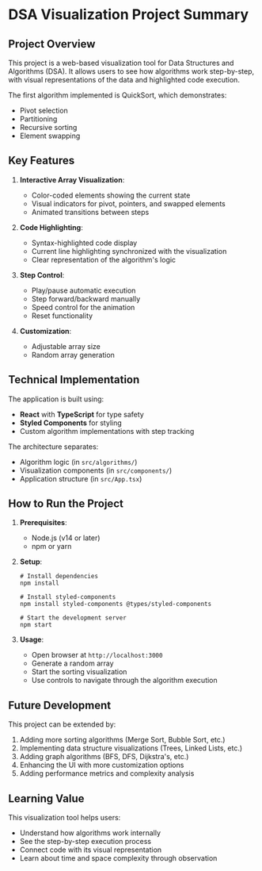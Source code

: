 # DSA Visualization Project Summary

## Project Overview

This project is a web-based visualization tool for Data Structures and Algorithms (DSA). It allows users to see how algorithms work step-by-step, with visual representations of the data and highlighted code execution.

The first algorithm implemented is QuickSort, which demonstrates:
- Pivot selection
- Partitioning
- Recursive sorting
- Element swapping

## Key Features

1. **Interactive Array Visualization**:
   - Color-coded elements showing the current state
   - Visual indicators for pivot, pointers, and swapped elements
   - Animated transitions between steps

2. **Code Highlighting**:
   - Syntax-highlighted code display
   - Current line highlighting synchronized with the visualization
   - Clear representation of the algorithm's logic

3. **Step Control**:
   - Play/pause automatic execution
   - Step forward/backward manually
   - Speed control for the animation
   - Reset functionality

4. **Customization**:
   - Adjustable array size
   - Random array generation

## Technical Implementation

The application is built using:
- **React** with **TypeScript** for type safety
- **Styled Components** for styling
- Custom algorithm implementations with step tracking

The architecture separates:
- Algorithm logic (in `src/algorithms/`)
- Visualization components (in `src/components/`)
- Application structure (in `src/App.tsx`)

## How to Run the Project

1. **Prerequisites**:
   - Node.js (v14 or later)
   - npm or yarn

2. **Setup**:
   ```
   # Install dependencies
   npm install
   
   # Install styled-components
   npm install styled-components @types/styled-components
   
   # Start the development server
   npm start
   ```

3. **Usage**:
   - Open browser at `http://localhost:3000`
   - Generate a random array
   - Start the sorting visualization
   - Use controls to navigate through the algorithm execution

## Future Development

This project can be extended by:
1. Adding more sorting algorithms (Merge Sort, Bubble Sort, etc.)
2. Implementing data structure visualizations (Trees, Linked Lists, etc.)
3. Adding graph algorithms (BFS, DFS, Dijkstra's, etc.)
4. Enhancing the UI with more customization options
5. Adding performance metrics and complexity analysis

## Learning Value

This visualization tool helps users:
- Understand how algorithms work internally
- See the step-by-step execution process
- Connect code with its visual representation
- Learn about time and space complexity through observation 